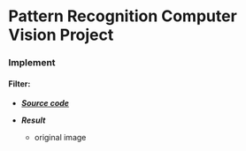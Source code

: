 # Pattern Recognition Computer Vision Project

### Implement 

#### Filter:

* ***[Source code]()***

* ***Result***

  * original image
  

